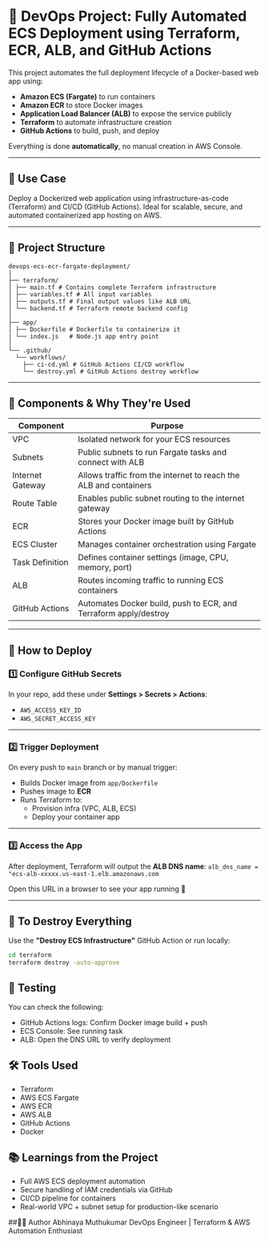 # 🚀 DevOps Project: Fully Automated ECS Deployment using Terraform, ECR, ALB, and GitHub Actions

This project automates the full deployment lifecycle of a Docker-based web app using:
- **Amazon ECS (Fargate)** to run containers
- **Amazon ECR** to store Docker images
- **Application Load Balancer (ALB)** to expose the service publicly
- **Terraform** to automate infrastructure creation
- **GitHub Actions** to build, push, and deploy

Everything is done **automatically**, no manual creation in AWS Console.

---

## 📌 Use Case

Deploy a Dockerized web application using infrastructure-as-code (Terraform) and CI/CD (GitHub Actions). Ideal for scalable, secure, and automated containerized app hosting on AWS.

---

## 📂 Project Structure
```
devops-ecs-ecr-fargate-deployment/
│
├── terraform/
│ ├── main.tf # Contains complete Terraform infrastructure
│ ├── variables.tf # All input variables
│ ├── outputs.tf # Final output values like ALB URL
│ └── backend.tf # Terraform remote backend config
│
├── app/
│ ├── Dockerfile # Dockerfile to containerize it
| └── index.js   # Node.js app entry point
│
└── .github/
  └── workflows/
    ├── ci-cd.yml # GitHub Actions CI/CD workflow
    └── destroy.yml # GitHub Actions destroy workflow
```
---

## 🔧 Components & Why They're Used

| Component        | Purpose                                                                 |
|------------------|-------------------------------------------------------------------------|
| VPC              | Isolated network for your ECS resources                                 |
| Subnets          | Public subnets to run Fargate tasks and connect with ALB                |
| Internet Gateway | Allows traffic from the internet to reach the ALB and containers      |
| Route Table      | Enables public subnet routing to the internet gateway                   |
| ECR              | Stores your Docker image built by GitHub Actions                        |
| ECS Cluster      | Manages container orchestration using Fargate                           |
| Task Definition  | Defines container settings (image, CPU, memory, port)                   |
| ALB              | Routes incoming traffic to running ECS containers                       |
| GitHub Actions   | Automates Docker build, push to ECR, and Terraform apply/destroy        |

---

## 🚀 How to Deploy

### 1️⃣ Configure GitHub Secrets

In your repo, add these under **Settings > Secrets > Actions**:

- `AWS_ACCESS_KEY_ID`
- `AWS_SECRET_ACCESS_KEY`

---

### 2️⃣ Trigger Deployment

On every push to `main` branch or by manual trigger:

- Builds Docker image from `app/Dockerfile`
- Pushes image to **ECR**
- Runs Terraform to:
  - Provision infra (VPC, ALB, ECS)
  - Deploy your container app

---

### 3️⃣ Access the App

 After deployment, Terraform will output the **ALB DNS name**:
  `alb_dns_name = "ecs-alb-xxxxx.us-east-1.elb.amazonaws.com`
  
  Open this URL in a browser to see your app running 🎉

---

## 🧹 To Destroy Everything

Use the **"Destroy ECS Infrastructure"** GitHub Action or run locally:

```bash
cd terraform
terraform destroy -auto-approve
```

## 🧪 Testing
You can check the following:

 - GitHub Actions logs: Confirm Docker image build + push
 - ECS Console: See running task
 - ALB: Open the DNS URL to verify deployment

## 🛠 Tools Used
 - Terraform
 - AWS ECS Fargate
 - AWS ECR
 - AWS ALB
 - GitHub Actions
 - Docker

## 📚 Learnings from the Project
 - Full AWS ECS deployment automation
 - Secure handling of IAM credentials via GitHub
 - CI/CD pipeline for containers
 - Real-world VPC + subnet setup for production-like scenario

##🙋‍♀️ Author
Abhinaya Muthukumar
DevOps Engineer | Terraform & AWS Automation Enthusiast
